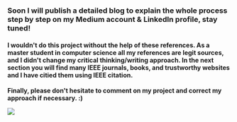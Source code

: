 ### Soon I will publish a detailed blog to explain the whole process step by step on my Medium account & LinkedIn profile, stay tuned!

#### I wouldn't do this project without the help of these references. As a master student in computer science all my references are legit sources, and I didn't change my critical thinking/writing approach. In the next section you will find many IEEE journals, books, and trustworthy websites and I have citied them using IEEE citation. 

**Finally, please don't hesitate to comment on my project and correct my approach if necessary. :)**


![](https://github.com/RonyEmam/Sentiment-Analysis-Hackthon-/blob/main/25.04.2022_06.02.24_REC.png)
